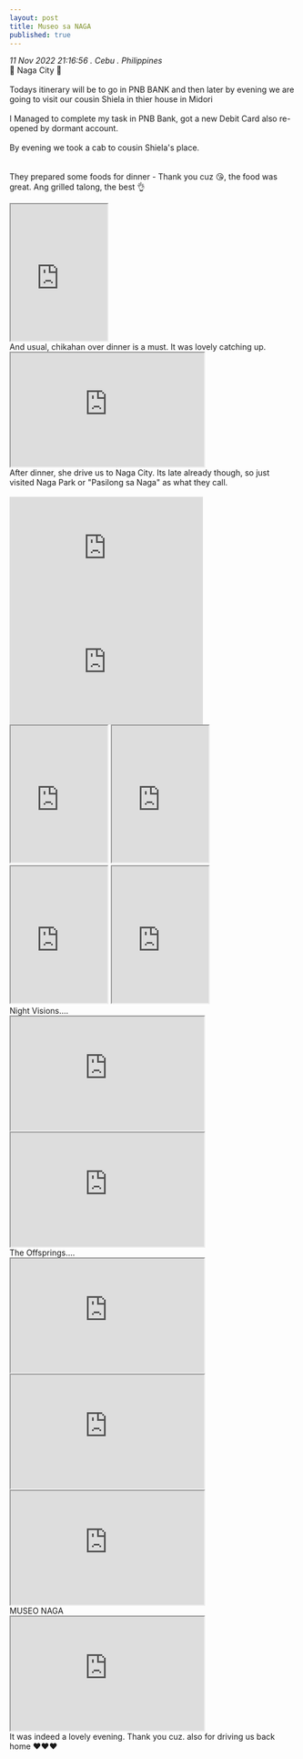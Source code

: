 ```yaml
---
layout: post
title: Museo sa NAGA
published: true
---
```

_11 Nov 2022 21:16:56 . Cebu . Philippines_
<br>
📍 Naga City 📍
<br>
<br>
Todays itinerary will be to go in PNB BANK and then later by evening we are going to visit our cousin Shiela in thier house in Midori
<br>
<br>
I Managed to complete my task in PNB Bank, got a new Debit Card also re-opened by dormant account.
<br>
<br>
By evening we took a cab to cousin Shiela's place.
<br>
<br>
<br>
They prepared some foods for dinner - Thank you cuz 😘, the food was great. Ang grilled talong, the best 👌
<br>
<iframe src="https://drive.google.com/file/d/1wWwkVMp72Hp_3TIO1X1wc5hAhZi6fwmD/preview" width="170" height="240" allow="autoplay"></iframe>
<br>
And usual, chikahan over dinner is a must. It was lovely catching up.
<br>
<iframe src="https://drive.google.com/file/d/1X4BLvmiRZs1jDVuLQAA8acFGduXzZGt6/preview" width="340" height="200" allow="autoplay"></iframe>
<br>
After dinner, she drive us to Naga City. Its late already though, so just visited Naga Park or "Pasilong sa Naga" as what they call.
<br>
<br>
<iframe width="340" height="200"
src="https://www.youtube.com/embed/zZkahqzCduU"
frameborder="0" 
allow="accelerometer; autoplay; encrypted-media; gyroscope; picture-in-picture" 
allowfullscreen></iframe>
<br>
<iframe width="340" height="200"
src="https://www.youtube.com/embed/wsiZjGHE5yE"
frameborder="0" 
allow="accelerometer; autoplay; encrypted-media; gyroscope; picture-in-picture" 
allowfullscreen></iframe>
<br>
<iframe src="https://drive.google.com/file/d/1UoEGIa1qrktzBWs9LEdRYI7YAc5sDSsH/preview" width="170" height="240" allow="autoplay"></iframe>
<iframe src="https://drive.google.com/file/d/1yNrVR_p0ZJHU_NeMsPhZ5IB9_3ZgkjvT/preview" width="170" height="240" allow="autoplay"></iframe>
<iframe src="https://drive.google.com/file/d/1RjR-wUlltQ-oTQqBC1rwqB7JONI9D6N-/preview" width="170" height="240" allow="autoplay"></iframe>
<iframe src="https://drive.google.com/file/d/1le_9cGRLD9wOYTNt0E325TYokNnxEv6b/preview" width="170" height="240" allow="autoplay"></iframe>
<br>
Night Visions....
<br>
<iframe src="https://drive.google.com/file/d/1d97mw6W7MUdjBIurPYs4pW8WRF9z1Q-F/preview" width="340" height="200" allow="autoplay"></iframe>
<iframe src="https://drive.google.com/file/d/1fH131mKz5wvDEEGflgzX-i2OekgYQwgO/preview" width="340" height="200" allow="autoplay"></iframe>
<br>
The Offsprings....
<br>
<iframe src="https://drive.google.com/file/d/10LfVyevgJDDCwrn4slVel68RoAEKrjdG/preview" width="340" height="200" allow="autoplay"></iframe>
<br>
<iframe src="https://drive.google.com/file/d/1uRaR4tXJtqTLHWE-zf6RpdVdYVACX8n-/preview" width="340" height="200" allow="autoplay"></iframe>
<iframe src="https://drive.google.com/file/d/1YVwNpKM63XRxzzlvKpq6BStjlMP4t22w/preview" width="340" height="200" allow="autoplay"></iframe>
<br>
MUSEO NAGA
<br>
<iframe src="https://drive.google.com/file/d/1pULbF4xrJXylERX_3jSNBM7qhQJ3Axc8/preview" width="340" height="200" allow="autoplay"></iframe>
<br>
It was indeed a lovely evening. Thank you cuz. also for driving us back home ❤️❤️❤️

